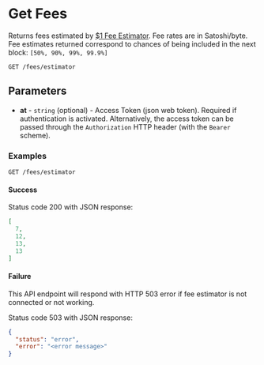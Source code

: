 # Get Fees

Returns fees estimated by [$1 Fee Estimator](https://code.samourai.io/dojo/one-dollar-fee-estimator-js). Fee rates are in Satoshi/byte.
Fee estimates returned correspond to chances of being included in the next block: `[50%, 90%, 99%, 99.9%]`

```http request
GET /fees/estimator
```

## Parameters
* **at** - `string` (optional) - Access Token (json web token). Required if authentication is activated. Alternatively, the access token can be passed through the `Authorization` HTTP header (with the `Bearer` scheme).


### Examples

```http request
GET /fees/estimator
```

#### Success
Status code 200 with JSON response:
```json
[
  7,
  12,
  13,
  13
]
```

#### Failure

This API endpoint will respond with HTTP 503 error if fee estimator is not connected or not working.

Status code 503 with JSON response:
```json
{
  "status": "error",
  "error": "<error message>"
}
```
